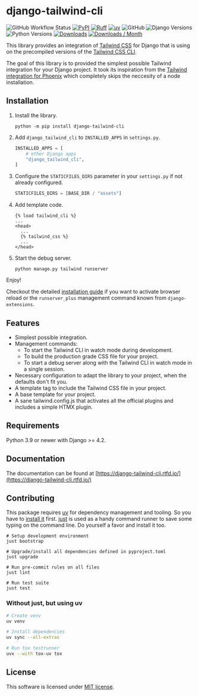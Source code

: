 # django-tailwind-cli

![GitHub Workflow Status](https://img.shields.io/github/actions/workflow/status/oliverandrich/django-tailwind-cli/test.yml?style=flat-square)
[![PyPI](https://img.shields.io/pypi/v/django-tailwind-cli.svg?style=flat-square)](https://pypi.org/project/django-tailwind-cli/)
[![Ruff](https://img.shields.io/endpoint?url=https://raw.githubusercontent.com/astral-sh/ruff/main/assets/badge/v2.json)](https://github.com/astral-sh/ruff)
[![uv](https://img.shields.io/endpoint?url=https://raw.githubusercontent.com/astral-sh/uv/main/assets/badge/v0.json)](https://github.com/astral-sh/uv)
![GitHub](https://img.shields.io/github/license/oliverandrich/django-tailwind-cli?style=flat-square)
![Django Versions](https://img.shields.io/pypi/frameworkversions/django/django-tailwind-cli)
![Python Versions](https://img.shields.io/pypi/pyversions/django-tailwind-cli)
[![Downloads](https://static.pepy.tech/badge/django-tailwind-cli)](https://pepy.tech/project/django-tailwind-cli)
[![Downloads / Month](https://pepy.tech/badge/django-tailwind-cli/month)](<https://pepy.tech/project/django-tailwind-cli>)

This library provides an integration of [Tailwind CSS](https://tailwindcss.com) for Django that is using on the precompiled versions of the [Tailwind CSS CLI](https://tailwindcss.com/blog/standalone-cli).

The goal of this library is to provided the simplest possible Tailwind integration for your Django project. It took its inspiration from the [Tailwind integration for Phoenix](https://github.com/phoenixframework/tailwind) which completely skips the neccesity of a node installation.

## Installation

1. Install the library.

   ```shell
   python -m pip install django-tailwind-cli
   ```

2. Add `django_tailwind_cli` to `INSTALLED_APPS` in `settings.py`.

   ```python
   INSTALLED_APPS = [
       # other Django apps
       "django_tailwind_cli",
   ]
   ```

3. Configure the `STATICFILES_DIRS` parameter in your `settings.py` if not already configured.

   ```python
   STATICFILES_DIRS = [BASE_DIR / "assets"]
   ```

4. Add template code.

   ```htmldjango
   {% load tailwind_cli %}
   ...
   <head>
     ...
     {% tailwind_css %}
     ...
   </head>
   ```

5. Start the debug server.

   ```shell
   python manage.py tailwind runserver
   ```

Enjoy!

Checkout the detailed [installation guide](https://django-tailwind-cli.rtfd.io.me/installation/) if you want to activate browser reload or the `runserver_plus` management command known from `django-extensions`.

## Features

- Simplest possible integration.
- Management commands:
  - To start the Tailwind CLI in watch mode during development.
  - To build the production grade CSS file for your project.
  - To start a debug server along with the Tailwind CLI in watch mode in a single session.
- Necessary configuration to adapt the library to your project, when the defaults don't fit you.
- A template tag to include the Tailwind CSS file in your project.
- A base template for your project.
- A sane tailwind.config.js that activates all the official plugins and includes a simple HTMX plugin.

## Requirements

Python 3.9 or newer with Django >= 4.2.

## Documentation

The documentation can be found at [https://django-tailwind-cli.rtfd.io/](https://django-tailwind-cli.rtfd.io/)

## Contributing

This package requires [uv](https://docs.astral.sh/uv/) for dependency management and tooling. So you have to [install it](https://docs.astral.sh/uv/getting-started/installation/) first. [just](https://github.com/casey/just) is used as a handy command runner to save some typing on the command line. Do yourself a favor and install it too.

```shell
# Setup development environment
just bootstrap

# Upgrade/install all dependencies defined in pyproject.toml
just upgrade

# Run pre-commit rules on all files
just lint

# Run test suite
just test
```

### Without just, but using uv

```bash
# Create venv
uv venv

# Install dependencies
uv sync --all-extras

# Run tox testrunner
uvx --with tox-uv tox
```

## License

This software is licensed under [MIT license](https://github.com/oliverandrich/django-tailwind-cli/blob/main/LICENSE).
